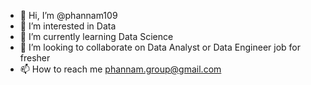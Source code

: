 - 👋 Hi, I’m @phannam109
- 👀 I’m interested in Data
- 🌱 I’m currently learning Data Science
- 💞️ I’m looking to collaborate on Data Analyst or Data Engineer job for fresher
- 📫 How to reach me phannam.group@gmail.com

<!---
phannam109/phannam109 is a ✨ special ✨ repository because its `README.md` (this file) appears on your GitHub profile.
You can click the Preview link to take a look at your changes.
--->
